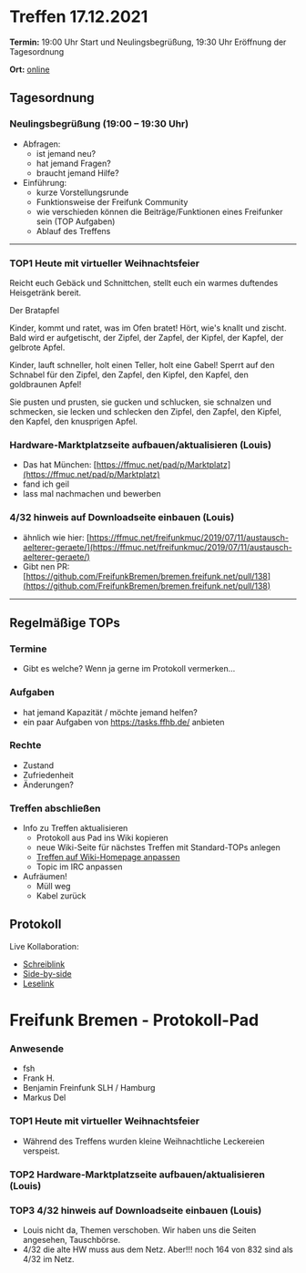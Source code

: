 # Treffen 17.12.2021

**Termin:** 19:00 Uhr Start und Neulingsbegrüßung, 19:30 Uhr Eröffnung der Tagesordnung

**Ort:** [online](https://bremen.freifunk.net/to/videokonf)

## Tagesordnung
### Neulingsbegrüßung (19:00 – 19:30 Uhr)

- Abfragen:
    - ist jemand neu?
    - hat jemand Fragen?
    - braucht jemand Hilfe?
- Einführung:
    - kurze Vorstellungsrunde
    - Funktionsweise der Freifunk Community
    - wie verschieden können die Beiträge/Funktionen eines Freifunker sein (TOP Aufgaben)
    - Ablauf des Treffens

---
### TOP1 Heute mit virtueller Weihnachtsfeier
Reicht euch Gebäck und Schnittchen, stellt euch ein warmes duftendes Heisgetränk bereit.

Der Bratapfel

Kinder, kommt und ratet, was im Ofen bratet!
Hört, wie's knallt und zischt. Bald wird er aufgetischt,
der Zipfel, der Zapfel, der Kipfel, der Kapfel,
der gelbrote Apfel.

Kinder, lauft schneller, holt einen Teller,
holt eine Gabel! Sperrt auf den Schnabel
für den Zipfel, den Zapfel, den Kipfel, den Kapfel,
den goldbraunen Apfel!

Sie pusten und prusten, sie gucken und schlucken,
sie schnalzen und schmecken, sie lecken und schlecken
den Zipfel, den Zapfel, den Kipfel, den Kapfel,
den knusprigen Apfel.


### Hardware-Marktplatzseite aufbauen/aktualisieren (Louis)
- Das hat München: [https://ffmuc.net/pad/p/Marktplatz](https://ffmuc.net/pad/p/Marktplatz)
- fand ich geil
- lass mal nachmachen und bewerben

### 4/32 hinweis auf Downloadseite einbauen (Louis)
- ähnlich wie hier: [https://ffmuc.net/freifunkmuc/2019/07/11/austausch-aelterer-geraete/](https://ffmuc.net/freifunkmuc/2019/07/11/austausch-aelterer-geraete/)
- Gibt nen PR: [https://github.com/FreifunkBremen/bremen.freifunk.net/pull/138](https://github.com/FreifunkBremen/bremen.freifunk.net/pull/138)


---
## Regelmäßige TOPs

### Termine

- Gibt es welche? Wenn ja gerne im Protokoll vermerken...

### Aufgaben

- hat jemand Kapazität / möchte jemand helfen?
- ein paar Aufgaben von https://tasks.ffhb.de/ anbieten

### Rechte

- Zustand
- Zufriedenheit
- Änderungen?

### Treffen abschließen

- Info zu Treffen aktualisieren
  - Protokoll aus Pad ins Wiki kopieren
  - neue Wiki-Seite für nächstes Treffen mit Standard-TOPs anlegen
  - [Treffen auf Wiki-Homepage anpassen](https://wiki.bremen.freifunk.net/Home)
  - Topic im IRC anpassen
- Aufräumen!
  - Müll weg
  - Kabel zurück

## Protokoll

Live Kollaboration:

* [Schreiblink](https://hackmd.io/AwDgnA7ATArKC0BGGBjAzPALAUzSeARgYgGzxQAmEFFwiKBEKAhkA===?edit)
* [Side-by-side](https://hackmd.io/AwDgnA7ATArKC0BGGBjAzPALAUzSeARgYgGzxQAmEFFwiKBEKAhkA===?both)
* [Leselink](https://hackmd.io/AwDgnA7ATArKC0BGGBjAzPALAUzSeARgYgGzxQAmEFFwiKBEKAhkA===?view)

# Freifunk Bremen - Protokoll-Pad

### Anwesende 
- fsh
- Frank H.
- Benjamin Freinfunk SLH / Hamburg
- Markus Del

### TOP1 Heute mit virtueller Weihnachtsfeier
- Während des Treffens wurden kleine Weihnachtliche Leckereien verspeist.

### TOP2 Hardware-Marktplatzseite aufbauen/aktualisieren (Louis)

### TOP3 4/32 hinweis auf Downloadseite einbauen (Louis)
- Louis nicht da, Themen verschoben. Wir haben uns die Seiten angesehen, Tauschbörse.
- 4/32 die alte HW muss aus dem Netz. Aber!!! noch 164 von 832 sind als 4/32 im Netz.
